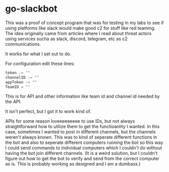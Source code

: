 # go-slackbot

This was a proof of concept program that was for testing in my labs to see if using platforms like slack would make good c2 for stuff like red teaming. The idea originally came from articles where I read about threat actors using services sucha as slack, discord, telegram, etc as c2 communications.

It works for what I set out to do.

For configuration edit these lines:

```go
token := ""
channelID := ""
appToken := ""
TeamID = ""
```

This is for API and other information like team id and channel id needed by the API.

It isn't perfect, but I got it to work kind of.

APIs for some reason loveeeeeeeee to use IDs, but not always straightforward how to utilize them to get the functioanlity I wanted. In this case, sometimes I wanted to post in different channels, but the channels weren't always known. This was to kind of seperate different functions in the bot and also to seperate different computers running the bot so this way I could send commands to individual computers which I couldn't do without having the bot join different channels. (It is a weird solution, but I couldn't figure out how to get the bot to verify and send from the correct computer as is. This is probably working as designed and I am a dumbass.)
